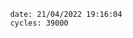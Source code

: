 

                date: 21/04/2022 19:16:04
                cycles: 39000

                         
